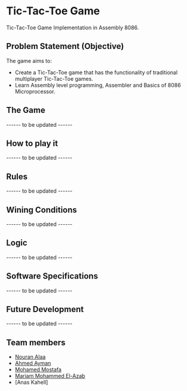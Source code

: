 # Tic-Tac-Toe Game
Tic-Tac-Toe Game Implementation in Assembly 8086.

## Problem Statement (Objective)

The game aims to:
* Create a Tic-Tac-Toe game that has the functionality of traditional multiplayer Tic-Tac-Toe games.
* Learn Assembly level programming, Assembler and Basics of 8086 Microprocessor.

## The Game

------ to be updated ------

## How to play it

------ to be updated ------

## Rules

------ to be updated ------

## Wining Conditions

------ to be updated ------

## Logic

------ to be updated ------

## Software Specifications

------ to be updated ------

## Future Development

------ to be updated ------

## Team members
- [Nouran Alaa](https://github.com/Nouran-Alaa)
- [Ahmed Ayman](https://github.com/ahmedayman9)
- [Mohamed Mostafa](https://github.com/mahmedMostafa)
- [Mariam Mohammed El-Azab](https://github.com/maryamazab)
- [Anas Kahell]
